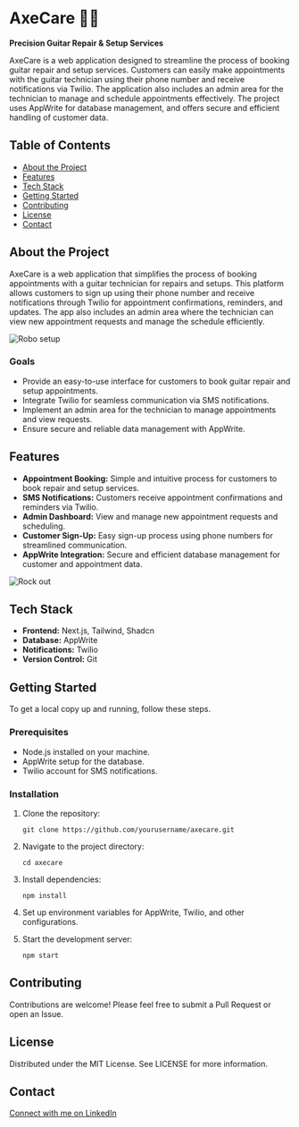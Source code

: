 # AxeCare 🎸🧼

**Precision Guitar Repair & Setup Services**

AxeCare is a web application designed to streamline the process of booking guitar repair and setup services. Customers can easily make appointments with the guitar technician using their phone number and receive notifications via Twilio. The application also includes an admin area for the technician to manage and schedule appointments effectively. The project uses AppWrite for database management, and offers secure and efficient handling of customer data.


## Table of Contents

- [About the Project](#about-the-project)
- [Features](#features)
- [Tech Stack](#tech-stack)
- [Getting Started](#getting-started)
- [Contributing](#contributing)
- [License](#license)
- [Contact](#contact)



## About the Project

AxeCare is a web application that simplifies the process of booking appointments with a guitar technician for repairs and setups. This platform allows customers to sign up using their phone number and receive notifications through Twilio for appointment confirmations, reminders, and updates. The app also includes an admin area where the technician can view new appointment requests and manage the schedule efficiently.

![Robo setup](https://i.giphy.com/media/v1.Y2lkPTc5MGI3NjExbnhjY3Bqa2x0cGxiZXd2eGNuZTJwZHN0YnAzeTg2aXFhbnp6MzlibSZlcD12MV9pbnRlcm5hbF9naWZfYnlfaWQmY3Q9Zw/xTk2Z4AtODe4xfEf96/giphy-downsized.gif)

### Goals
- Provide an easy-to-use interface for customers to book guitar repair and setup appointments.
- Integrate Twilio for seamless communication via SMS notifications.
- Implement an admin area for the technician to manage appointments and view requests.
- Ensure secure and reliable data management with AppWrite.

## Features

- **Appointment Booking:** Simple and intuitive process for customers to book repair and setup services.
- **SMS Notifications:** Customers receive appointment confirmations and reminders via Twilio.
- **Admin Dashboard:** View and manage new appointment requests and scheduling.
- **Customer Sign-Up:** Easy sign-up process using phone numbers for streamlined communication.
- **AppWrite Integration:** Secure and efficient database management for customer and appointment data.

![Rock out](https://i.giphy.com/media/v1.Y2lkPTc5MGI3NjExMGdjZGtobW42ZHN6NWxkOGNsMzkwZzFvODJnaGR1azN5MXoxM3lxYSZlcD12MV9pbnRlcm5hbF9naWZfYnlfaWQmY3Q9Zw/3o7TKGaFIUsPIIn26Y/giphy.gif)


## Tech Stack

- **Frontend:** Next.js, Tailwind, Shadcn
- **Database:** AppWrite
- **Notifications:** Twilio
- **Version Control:** Git



## Getting Started

To get a local copy up and running, follow these steps.

### Prerequisites

- Node.js installed on your machine.
- AppWrite setup for the database.
- Twilio account for SMS notifications.

### Installation

1. Clone the repository:
   ```
   git clone https://github.com/yourusername/axecare.git
   ```

2. Navigate to the project directory:
    ```
    cd axecare
    ```

3. Install dependencies:
   ```
   npm install
   ```

5. Set up environment variables for AppWrite, Twilio, and other configurations.

6. Start the development server:
   ```
   npm start
   ```

## Contributing

Contributions are welcome! Please feel free to submit a Pull Request or open an Issue.

## License

Distributed under the MIT License. See LICENSE for more information.

## Contact

[Connect with me on LinkedIn](https://www.linkedin.com/in/guidobakkes)
